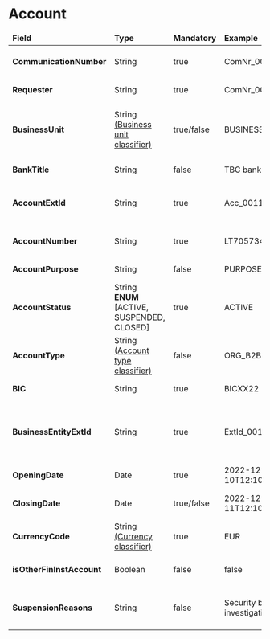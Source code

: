 # Account

<table>
	<thead>
		<tr>
			<td><b>Field</b></td>
			<td><b>Type</b></td>
			<td><b>Mandatory</b></td>
			<td><b>Example</b></td>
			<td><b>Description</b></td>
		</tr>
	</thead>
	<tbody>
		<tr>
			<td><b>CommunicationNumber</b></td>
			<td>String</td>
			<td>true</td>
			<td>ComNr_000321</td>
			<td>Unique number of communication. Used for risk assessment callback</td>
		</tr>
        <tr>
			<td><b>Requester</b></td>
			<td>String</td>
			<td>true</td>
			<td>ComNr_000321</td>
			<td>Name of the system requesting web service</td>
		</tr>
		<tr>
			<td><b>BusinessUnit</b></td>
			<td>
                String <br/>
                <a href="../README.md#classifiers">(Business unit classifier)</a>
            </td>
			<td>true/false</td>
			<td>BUSINESS_UNIT_NAME</td>
			<td>
                Unit data identification for controllability/observability.
                <br/>❗NOTE: parameter is required only if business unit strict mode enabled
            </td>
		</tr>
        <tr>
            <td><b>BankTitle</b></td>
            <td>String</td>
            <td>false</td>
            <td>TBC bank</td>
            <td>Title of bank with which the operation is happening</td>
        </tr>
        <tr>
            <td><b>AccountExtId</b></td>
            <td>String</td>
            <td>true</td>
            <td>Acc_0011</td>
            <td>External account identification number used to track activity regarding the specific account</td>
        </tr>
        <tr>
            <td><b>AccountNumber</b></td>
            <td>String</td>
            <td>true</td>
            <td>LT705734389447757988</td>
            <td>Unique account identification number used in performing operations</td>
        </tr>
        <tr>
            <td><b>AccountPurpose</b></td>
            <td>String</td>
            <td>false</td>
            <td>PURPOSE_INVEST</td>
            <td>The purpose of owning the account in question</td>
        </tr>
        <tr>
            <td><b>AccountStatus</b></td>
            <td>String<br/><b>ENUM</b><br/> [ACTIVE, <br/>SUSPENDED,<br/> CLOSED]</td>
            <td>true</td>
            <td>ACTIVE</td>
            <td>Refers to the current condition or state of an account</td>
        </tr>
        <tr>
            <td><b>AccountType</b></td>
			<td>
                String <br/>
                <a href="../README.md#classifiers">(Account type classifier)</a>
            </td>
            <td>false</td>
            <td>ORG_B2B</td>
            <td>Categorizes accounts by their intended purposes and features</td>
        </tr>
        <tr>
            <td><b>BIC</b></td>
            <td>String</td>
            <td>true</td>
            <td>BICXX22</td>
            <td>Bank identifier code for account number</td>
        </tr>
        <tr>
            <td><b>BusinessEntityExtId</b></td>
            <td>String</td>
            <td>true</td>
            <td>ExtId_0012</td>
            <td>External business entity indicator. Refers to the same value used for the <br/><b>customerExtId</b>, which helps to identify external business entity</td>
        </tr>
        <tr>
            <td><b>OpeningDate</b></td>
            <td>Date</td>
            <td>true</td>
            <td>2022-12-10T12:10:11+02:00</td>
            <td>Account opening date</td>
        </tr>
        <tr>
            <td><b>ClosingDate</b></td>
            <td>Date</td>
            <td>true/false</td>
            <td>2022-12-11T12:10:11+02:00</td>
            <td>Account closing date <br/> <b>Mandatory</b> only when accountStatus = CLOSED</td>
        </tr>
        <tr>
            <td><b>CurrencyCode</b></td>
            <td>
                String <br/>
                <a href="../README.md#classifiers">(Currency classifier)</a>
            </td>
            <td>true</td>
            <td>EUR</td>
            <td>International currency code</td>
        </tr>
        <tr>
            <td><b>isOtherFinInstAccount</b></td>
            <td>Boolean</td>
            <td>false</td>
            <td>false</td>
            <td>Declaring whether the account belongs to other financial institution</td>
        </tr>
        <tr>
            <td><b>SuspensionReasons</b></td>
            <td>String</td>
            <td>false</td>
            <td>Security breach investigation in progress</td>
            <td>A reason for suspension can be provided only if the account status is SUSPENDED</td>
        </tr>
    </tbody>
</table>
